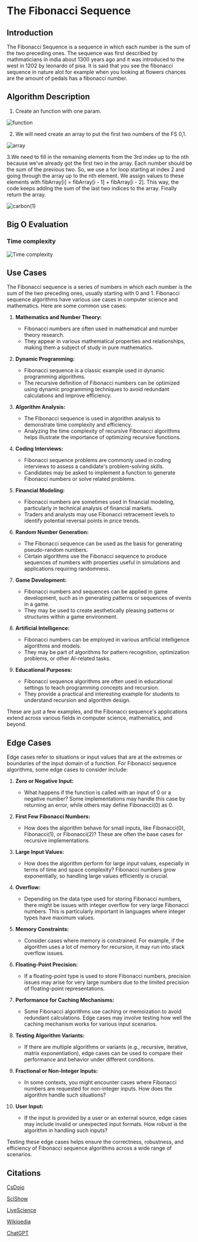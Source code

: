 # The Fibonacci Sequence

## Introduction

The Fibonacci Sequence is a sequence in which each number is the sum of the two preceding ones. The sequence was first described by mathmaticians in india about 1300 years ago and it was introduced to the west in 1202 by leonardo of pisa. It is said that you see the fibonacci sequence in nature alot for example when you looking at flowers chances are the amount of pedals has a fibonacci number.

## Algorithm Description

1. Create an function with one param.

![function](https://github.com/10-6-pursuit/independent-study-project-example/assets/145965056/3fb83e93-07b4-4a9b-811a-108aba6d0618)

2. We will need create an array to put the first two numbers of the FS 0,1.

![array](https://github.com/10-6-pursuit/independent-study-project-example/assets/145965056/1711b250-60c6-4fb7-bf5a-46eb20866eb6)

3.We need to fill in the remaining elements from the 3rd index up to the nth because we've already got the first two in the array. Each number should be the sum of the previous two. So, we use a for loop starting at index 2 and going through the array up to the nth element. We assign values to these elements with fibArray[i] = fibArray[i - 1] + fibArray[i - 2]. This way, the code keeps adding the sum of the last two indices to the array. Finally return the array.

![carbon(1)](https://github.com/10-6-pursuit/independent-study-project-example/assets/145965056/8cea7c93-be83-41fd-af0c-5e83746e9a7e)

## Big O Evaluation

### Time complexity

![Time complexity](https://github.com/10-6-pursuit/independent-study-project-example/assets/145965056/e9accc82-51fa-46b3-b717-004b61b18021)

## Use Cases

The Fibonacci sequence is a series of numbers in which each number is the sum of the two preceding ones, usually starting with 0 and 1. Fibonacci sequence algorithms have various use cases in computer science and mathematics. Here are some common use cases:

1. **Mathematics and Number Theory:**
   - Fibonacci numbers are often used in mathematical and number theory research.
   - They appear in various mathematical properties and relationships, making them a subject of study in pure mathematics.

2. **Dynamic Programming:**
   - Fibonacci sequence is a classic example used in dynamic programming algorithms.
   - The recursive definition of Fibonacci numbers can be optimized using dynamic programming techniques to avoid redundant calculations and improve efficiency.

3. **Algorithm Analysis:**
   - The Fibonacci sequence is used in algorithm analysis to demonstrate time complexity and efficiency.
   - Analyzing the time complexity of recursive Fibonacci algorithms helps illustrate the importance of optimizing recursive functions.

4. **Coding Interviews:**
   - Fibonacci sequence problems are commonly used in coding interviews to assess a candidate's problem-solving skills.
   - Candidates may be asked to implement a function to generate Fibonacci numbers or solve related problems.

5. **Financial Modeling:**
   - Fibonacci numbers are sometimes used in financial modeling, particularly in technical analysis of financial markets.
   - Traders and analysts may use Fibonacci retracement levels to identify potential reversal points in price trends.

6. **Random Number Generation:**
   - The Fibonacci sequence can be used as the basis for generating pseudo-random numbers.
   - Certain algorithms use the Fibonacci sequence to produce sequences of numbers with properties useful in simulations and applications requiring randomness.

7. **Game Development:**
   - Fibonacci numbers and sequences can be applied in game development, such as in generating patterns or sequences of events in a game.
   - They may be used to create aesthetically pleasing patterns or structures within a game environment.

8. **Artificial Intelligence:**
   - Fibonacci numbers can be employed in various artificial intelligence algorithms and models.
   - They may be part of algorithms for pattern recognition, optimization problems, or other AI-related tasks.

9. **Educational Purposes:**
   - Fibonacci sequence algorithms are often used in educational settings to teach programming concepts and recursion.
   - They provide a practical and interesting example for students to understand recursion and algorithm design.

These are just a few examples, and the Fibonacci sequence's applications extend across various fields in computer science, mathematics, and beyond.

## Edge Cases

Edge cases refer to situations or input values that are at the extremes or boundaries of the input domain of a function. For Fibonacci sequence algorithms, some edge cases to consider include:

1. **Zero or Negative Input:**
   - What happens if the function is called with an input of 0 or a negative number? Some implementations may handle this case by returning an error, while others may define Fibonacci(0) as 0.

2. **First Few Fibonacci Numbers:**
   - How does the algorithm behave for small inputs, like Fibonacci(0), Fibonacci(1), or Fibonacci(2)? These are often the base cases for recursive implementations.

3. **Large Input Values:**
   - How does the algorithm perform for large input values, especially in terms of time and space complexity? Fibonacci numbers grow exponentially, so handling large values efficiently is crucial.

4. **Overflow:**
   - Depending on the data type used for storing Fibonacci numbers, there might be issues with integer overflow for very large Fibonacci numbers. This is particularly important in languages where integer types have maximum values.

5. **Memory Constraints:**
   - Consider cases where memory is constrained. For example, if the algorithm uses a lot of memory for recursion, it may run into stack overflow issues.

6. **Floating-Point Precision:**
   - If a floating-point type is used to store Fibonacci numbers, precision issues may arise for very large numbers due to the limited precision of floating-point representations.

7. **Performance for Caching Mechanisms:**
   - Some Fibonacci algorithms use caching or memoization to avoid redundant calculations. Edge cases may involve testing how well the caching mechanism works for various input scenarios.

8. **Testing Algorithm Variants:**
   - If there are multiple algorithms or variants (e.g., recursive, iterative, matrix exponentiation), edge cases can be used to compare their performance and behavior under different conditions.

9. **Fractional or Non-Integer Inputs:**
   - In some contexts, you might encounter cases where Fibonacci numbers are requested for non-integer inputs. How does the algorithm handle such situations?

10. **User Input:**
    - If the input is provided by a user or an external source, edge cases may include invalid or unexpected input formats. How robust is the algorithm in handling such inputs?

Testing these edge cases helps ensure the correctness, robustness, and efficiency of Fibonacci sequence algorithms across a wide range of scenarios.

## Citations

[CsDojo](https://www.youtube.com/watch?v=D6xkbGLQesk)

[SciShow](https://www.youtube.com/watch?v=wTlw7fNcO-0)

[LiveScience](https://www.livescience.com/37470-fibonacci-sequence.html)

[Wikipedia](https://en.wikipedia.org/wiki/Fibonacci_sequence)

[ChatGPT](https://chat.openai.com/c/d8b72438-1c49-4b44-bf1b-75207d239b5f)
